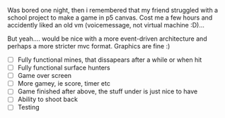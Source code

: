 Was bored one night, then i remembered that my friend  struggled with a school project to make a game in p5 canvas. Cost me a few hours and accidently liked an old vm (voicemessage, not virtual machine :D)... 

But yeah.... would be nice with a more event-driven architecture and perhaps a more stricter mvc format.
Graphics are fine :)

- [ ] Fully functional mines, that dissapears after a while or when hit
- [ ] Fully functional surface hunters
- [ ] Game over screen
- [ ] More gamey, ie score, timer etc
- [ ] Game finished after above, the stuff under is just nice to have 
- [ ] Ability to shoot back
- [ ] Testing
